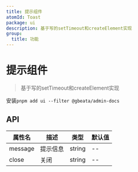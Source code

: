 ```yaml
---
title: 提示组件
atomId: Toast
package: ui
description: 基于写的setTimeout和createElement实现
group:
  title: 功能
---
```


# 提示组件

> 基于写的setTimeout和createElement实现

安装`pnpm add ui --filter @gbeata/admin-docs`
<code src="./demos/toast"></code>

## API

| 属性名    | 描述         | 类型            | 默认值 |
| --------- | ------------ | --------------- | ------ |
| message  | 提示信息       | string | -- |
| close | 关闭     | string | -- |
